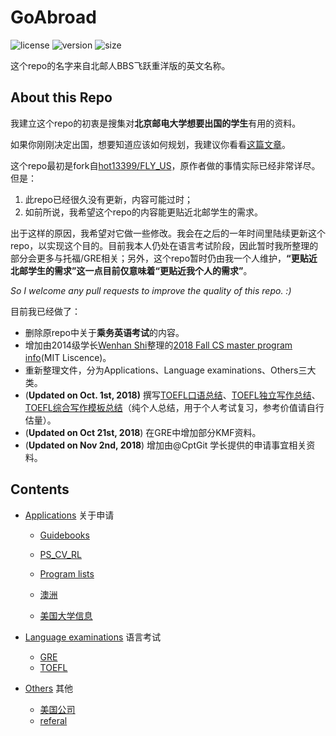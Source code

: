 # GoAbroad

![license](https://img.shields.io/badge/license-MIT-brightgreen.svg)     ![version](https://img.shields.io/badge/version-0.1-orange.svg)     ![size](https://img.shields.io/badge/size-1.63GB-blue.svg) 

这个repo的名字来自北邮人BBS飞跃重洋版的英文名称。

## About this Repo

我建立这个repo的初衷是搜集对**北京邮电大学想要出国的学生**有用的资料。

如果你刚刚决定出国，想要知道应该如何规划，我建议你看看[这篇文章](http://www.1point3acres.com/%E7%BE%8E%E5%9B%BD%E7%95%99%E5%AD%A6%E6%96%B0%E6%89%8B%E7%94%B3%E8%AF%B7%E6%8C%87%E5%8D%97%E5%92%8C%E6%97%B6%E9%97%B4%E8%A1%A8/)。

这个repo最初是fork自[hot13399/FLY_US](https://github.com/hot13399/FLY_US)，原作者做的事情实际已经非常详尽。但是：
1. 此repo已经很久没有更新，内容可能过时；
2. 如前所说，我希望这个repo的内容能更贴近北邮学生的需求。

出于这样的原因，我希望对它做一些修改。我会在之后的一年时间里陆续更新这个repo，以实现这个目的。目前我本人仍处在语言考试阶段，因此暂时我所整理的部分会更多与托福/GRE相关；另外，这个repo暂时仍由我一个人维护，**“更贴近北邮学生的需求”**这一点目前仅意味着**“更贴近我个人的需求”**。

*So I welcome any pull requests to improve the quality of this repo. :)*

目前我已经做了：
* 删除原repo中关于**乘务英语考试**的内容。
* 增加由2014级学长[Wenhan Shi](https://github.com/wenhanshi)整理的[2018 Fall CS master program info](https://github.com/wenhanshi/2018fall-cs-master-program-info)(MIT Liscence)。
* 重新整理文件，分为Applications、Language examinations、Others三大类。
* (**Updated on Oct. 1st, 2018)** 撰写[TOEFL口语总结](https://github.com/EtoDemerzel0427/GoAbroad/blob/master/Language%20examinations/TOEFL/%E5%8F%A3%E8%AF%AD/%E4%B8%AA%E4%BA%BA%E7%A7%81%E8%B4%A7/TOEFL%E5%8F%A3%E8%AF%AD%E6%80%BB%E7%BB%93.md)、[TOEFL独立写作总结](https://github.com/EtoDemerzel0427/GoAbroad/blob/master/Language%20examinations/TOEFL/%E5%86%99%E4%BD%9C/%E4%B8%AA%E4%BA%BA%E7%A7%81%E8%B4%A7/TOEFL%20%E7%8B%AC%E7%AB%8B%E5%86%99%E4%BD%9C%E6%80%BB%E7%BB%93.md)、[TOEFL综合写作模板总结](https://github.com/EtoDemerzel0427/GoAbroad/blob/master/Language%20examinations/TOEFL/%E5%86%99%E4%BD%9C/%E4%B8%AA%E4%BA%BA%E7%A7%81%E8%B4%A7/TOEFL%E7%BB%BC%E5%90%88%E5%86%99%E4%BD%9C%E6%A8%A1%E6%9D%BF%E6%80%BB%E7%BB%93.md)（纯个人总结，用于个人考试复习，参考价值请自行估量）。
* (**Updated on Oct 21st, 2018**) 在GRE中增加部分KMF资料。
* (**Updated on Nov 2nd, 2018**) 增加由@CptGit 学长提供的申请事宜相关资料。


## Contents
* [Applications](https://github.com/EtoDemerzel0427/GoAbroad/tree/master/Applications) 关于申请

  * [Guidebooks](https://github.com/EtoDemerzel0427/GoAbroad/tree/master/Applications/Guidebooks) 
  * [PS_CV_RL](https://github.com/EtoDemerzel0427/GoAbroad/tree/master/Applications/PS_CV_RL) 

  * [Program lists](https://github.com/EtoDemerzel0427/GoAbroad/tree/master/Applications/2018%20CS%20MS%20programs(wenhan))
  * [澳洲](https://github.com/EtoDemerzel0427/GoAbroad/tree/master/Applications/%E6%BE%B3%E6%B4%B2)
  * [美国大学信息](https://github.com/EtoDemerzel0427/GoAbroad/tree/master/Applications/%E7%BE%8E%E5%9B%BD%E5%A4%A7%E5%AD%A6%E4%BF%A1%E6%81%AF)


* [Language examinations](https://github.com/EtoDemerzel0427/GoAbroad/tree/master/Language%20examinations) 语言考试
  * [GRE](https://github.com/EtoDemerzel0427/GoAbroad/tree/master/Language%20examinations/GRE)
  * [TOEFL](https://github.com/EtoDemerzel0427/GoAbroad/tree/master/Language%20examinations/TOEFL)

* [Others](https://github.com/EtoDemerzel0427/GoAbroad/tree/master/Others) 其他
  * [美国公司](https://github.com/EtoDemerzel0427/GoAbroad/tree/master/Others/%E7%BE%8E%E5%9B%BD%E5%85%AC%E5%8F%B8)
  * [referal](https://github.com/EtoDemerzel0427/GoAbroad/blob/master/Others/Referral.md)
